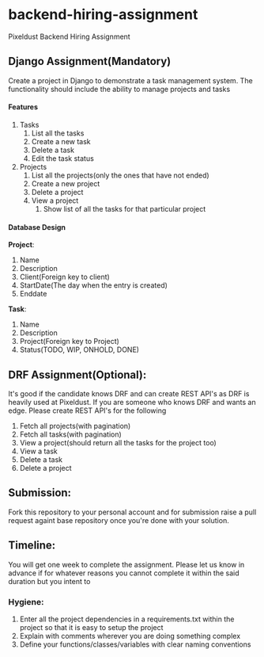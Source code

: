 # backend-hiring-assignment
Pixeldust Backend Hiring Assignment

## Django Assignment(Mandatory)
Create a project in Django to demonstrate a task management system. The functionality should include the ability to manage projects and tasks

#### Features
1. Tasks 
    1. List all the tasks
    2. Create a new task
    3. Delete a task
    4. Edit the task status
2. Projects
    1. List all the projects(only the ones that have not ended)
    2. Create a new project
    3. Delete a project
    4. View a project
        1. Show list of all the tasks for that particular project


#### Database Design
**Project**:
1. Name
2. Description
3. Client(Foreign key to client)
4. StartDate(The day when the entry is created)
5. Enddate


**Task**:
1. Name
2. Description
3. Project(Foreign key to Project)
4. Status(TODO, WIP, ONHOLD, DONE)


## DRF Assignment(Optional):
It's good if the candidate knows DRF and can create REST API's as DRF is heavily used at Pixeldust.
If you are someone who knows DRF and wants an edge. Please create REST API's for the following
1. Fetch all projects(with pagination)
2. Fetch all tasks(with pagination)
3. View a project(should return all the tasks for the project too)
4. View a task
5. Delete a task
6. Delete a project
 


## Submission:
Fork this repository to your personal account and for submission raise a pull request againt base repository once you're done with your solution. 

## Timeline:
You will get one week to complete the assignment. Please let us know in advance if for whatever reasons you cannot complete it within the said duration but you intent to


### Hygiene:
1. Enter all the project dependencies in a requirements.txt within the project so that it is easy to setup the project
2. Explain with comments wherever you are doing something complex
3. Define your functions/classes/variables with clear naming conventions


